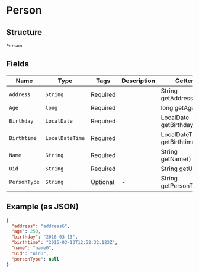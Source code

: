 
# Person

## Structure

`Person`

## Fields

| Name | Type | Tags | Description | Getter | Setter |
|  --- | --- | --- | --- | --- | --- |
| `Address` | `String` | Required | <testing><br> | String getAddress() | setAddress(String address) |
| `Age` | `long` | Required | <testing><br> | long getAge() | setAge(long age) |
| `Birthday` | `LocalDate` | Required | <testing><br> | LocalDate getBirthday() | setBirthday(LocalDate birthday) |
| `Birthtime` | `LocalDateTime` | Required | <testing><br> | LocalDateTime getBirthtime() | setBirthtime(LocalDateTime birthtime) |
| `Name` | `String` | Required | <testing><br> | String getName() | setName(String name) |
| `Uid` | `String` | Required | <testing><br> | String getUid() | setUid(String uid) |
| `PersonType` | `String` | Optional | - | String getPersonType() | setPersonType(String personType) |

## Example (as JSON)

```json
{
  "address": "address6",
  "age": 250,
  "birthday": "2016-03-13",
  "birthtime": "2016-03-13T12:52:32.123Z",
  "name": "name0",
  "uid": "uid0",
  "personType": null
}
```

